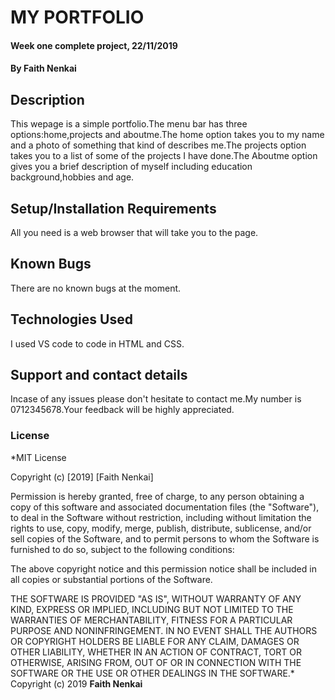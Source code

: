 
# MY PORTFOLIO
#### Week one complete project, 22/11/2019
#### By **Faith Nenkai**
## Description
This wepage is a simple portfolio.The menu bar has three options:home,projects and aboutme.The home option takes you to my name and a photo of something that kind of describes me.The projects option takes you to a list of some of the projects I have done.The Aboutme option gives you a brief description of myself including education background,hobbies and age.
## Setup/Installation Requirements
All you need is a web browser that will take you to the page.
## Known Bugs
There are no known bugs at the moment.
## Technologies Used
I used VS code to code in HTML and CSS.
## Support and contact details
Incase of any issues please don't hesitate to contact me.My number is 0712345678.Your feedback will be highly appreciated.
### License
*MIT License

Copyright (c) [2019] [Faith Nenkai]

Permission is hereby granted, free of charge, to any person obtaining a copy
of this software and associated documentation files (the "Software"), to deal
in the Software without restriction, including without limitation the rights
to use, copy, modify, merge, publish, distribute, sublicense, and/or sell
copies of the Software, and to permit persons to whom the Software is
furnished to do so, subject to the following conditions:

The above copyright notice and this permission notice shall be included in all
copies or substantial portions of the Software.

THE SOFTWARE IS PROVIDED "AS IS", WITHOUT WARRANTY OF ANY KIND, EXPRESS OR
IMPLIED, INCLUDING BUT NOT LIMITED TO THE WARRANTIES OF MERCHANTABILITY,
FITNESS FOR A PARTICULAR PURPOSE AND NONINFRINGEMENT. IN NO EVENT SHALL THE
AUTHORS OR COPYRIGHT HOLDERS BE LIABLE FOR ANY CLAIM, DAMAGES OR OTHER
LIABILITY, WHETHER IN AN ACTION OF CONTRACT, TORT OR OTHERWISE, ARISING FROM,
OUT OF OR IN CONNECTION WITH THE SOFTWARE OR THE USE OR OTHER DEALINGS IN THE
SOFTWARE.*
Copyright (c) 2019 **Faith Nenkai**

